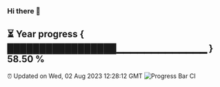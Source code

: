 ### Hi there 👋
⏳ Year progress { █████████████████▁▁▁▁▁▁▁▁▁▁▁▁▁ } 58.50 %
---
⏰ Updated on Wed, 02 Aug 2023 12:28:12 GMT
![Progress Bar CI](https://github.com/liununu/liununu/workflows/Progress%20Bar%20CI/badge.svg)
